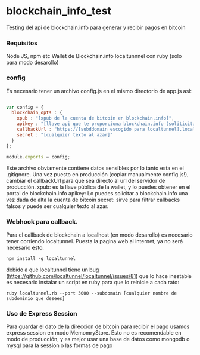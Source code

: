 # blockchain_info_test
Testing del api de blockchain.info para generar y recibir pagos en bitcoin

### Requisitos

Node JS, npm etc
Wallet de Blockchain.info
localtunnnel con ruby (solo para modo desarollo)

### config

Es necesario tener un archivo config.js en el mismo directorio de app.js así:

```javascript

var config = { 
  blockchain_opts : {
    xpub : "[xpub de la cuenta de bitcoin en blockchain.info]",
    apikey : "[llave api que te proporciona blockchain.info (soliticitarla en  ] ",
    callbackUrl : "https://[subddomain escogido para localtunnel].localtunnel.me",
    secret : "[cualquier texto al azar]"
  }
};

module.exports = config;

```

Este archivo obviamente contiene datos sensibles por lo tanto esta en el .gitignore.
Una vez puesto en producción (copiar manualmente config.js!), cambiar el callbackUrl para que sea directo al url del servidor de producción.
xpub: es la llave pública de la wallet, y lo puedes obtener en el portal de blockchain.info
apikey: Lo puedes solicitar a blockchain.info una vez dada de alta la cuenta de bitcoin
secret: sirve para filtrar callbacks falsos y puede ser cualquier texto al azar.

### Webhook para callback.

Para el callback de blockchain a localhost (en modo desarollo) es necesario tener corriendo localtunnel. Puesta la pagina web al internet, ya no será necesario esto.

```
npm install -g localtunnel
```

debido a que localtunnel tiene un bug (https://github.com/localtunnel/localtunnel/issues/81) que lo hace inestable es necesario instalar un script en ruby para que lo reinicie a cada rato:

```
ruby localtunnel.rb --port 3000 --subdomain [cualquier nombre de subdominio que desees]
```

### Uso de Express Session

Para guardar el dato de la direccion de bitcoin para recibir el pago usamos express session en modo MemomryStore. Esto no es recomendable en modo de producción, y es mejor usar una base de datos como mongodb o mysql para la session o las formas de pago
